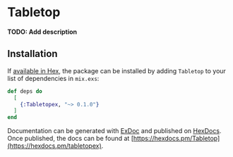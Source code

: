 # Tabletop

**TODO: Add description**

## Installation

If [available in Hex](https://hex.pm/docs/publish), the package can be installed
by adding `Tabletop` to your list of dependencies in `mix.exs`:

```elixir
def deps do
  [
    {:Tabletopex, "~> 0.1.0"}
  ]
end
```

Documentation can be generated with [ExDoc](https://github.com/elixir-lang/ex_doc)
and published on [HexDocs](https://hexdocs.pm). Once published, the docs can
be found at [https://hexdocs.pm/Tabletop](https://hexdocs.pm/tabletopex).

